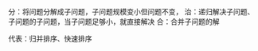 <!--
 * @Author: Bamboo
 * @AuthorEmail: bamboo8493@126.com
 * @Date: 2019-09-14 18:26:48
 * @Description:
 * @LastEditors:
 * @LastEditorsEmail:
 * @LastEditTime: 2019-09-14 18:29:56
 * @LastEditorsDescription:
 -->
分：将问题分解成子问题，子问题规模变小但问题不变，
治：递归解决子问题、子问题的子问题，当子问题足够小，就直接解决
合：合并子问题的解

代表：归并排序、快速排序